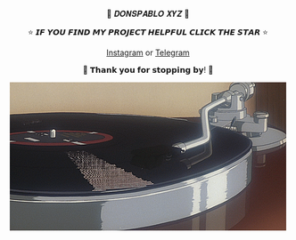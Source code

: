 <p align="center">  🎩 𝑫𝑶𝑵𝑺𝑷𝑨𝑩𝑳𝑶 𝑿𝒀𝒁 🎩

<p align="center">
 ⭐ 𝙄𝙁 𝙔𝙊𝙐 𝙁𝙄𝙉𝘿 𝙈𝙔 𝙋𝙍𝙊𝙅𝙀𝘾𝙏 𝙃𝙀𝙇𝙋𝙁𝙐𝙇 𝘾𝙇𝙄𝘾𝙆 𝙏𝙃𝙀 𝙎𝙏𝘼𝙍 ⭐
</p>
<p align="center">
   <a href="https://instagram.com/dons.ajalah">Instagram</a> or <a href="https://t.me/DodXClaw">Telegram</a> 
<p align="center">
🚦 𝗧𝗵𝗮𝗻𝗸 𝘆𝗼𝘂 𝗳𝗼𝗿 𝘀𝘁𝗼𝗽𝗽𝗶𝗻𝗴 𝗯𝘆! 🚦
</p>
<p align="center">
  <img src="https://github.com/DonsPabloXYZ/DonsPabloXYZ/blob/main/dons.gif" alt="Your GIF Description" />
</p>
